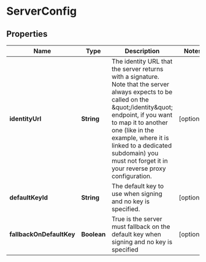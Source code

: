 
# ServerConfig

## Properties
Name | Type | Description | Notes
------------ | ------------- | ------------- | -------------
**identityUrl** | **String** | The identity URL that the server returns with a signature. Note that the server always expects to be called on the \&quot;/identity\&quot; endpoint, if you want to map it to another one (like in the example, where it is linked to a dedicated subdomain) you must not forget it in your reverse proxy configuration.  |  [optional]
**defaultKeyId** | **String** | The default key to use when signing and no key is specified. |  [optional]
**fallbackOnDefaultKey** | **Boolean** | True is the server must fallback on the default key when signing and no key is specified |  [optional]



